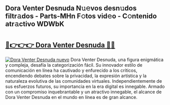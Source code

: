 ## Dora Venter Desnuda N𝚞𝚎vos desn𝚞dos filtr𝚊dos - Parts-MHn F𝚘tos vid𝚎o - C𝚘ntenido atr𝚊ctivo WDWbK

# <h2><a href="http://mb2x29x.tromn.icu/?c=Dora+Venter+Desnuda">🔗👉👉👉 Dora Venter Desnuda 🔗🔗</a></h2>

[![Dora Venter Desnuda nuevo](https://i.imgur.com/pEAQMta.gif)](http://mb2x29x.tromn.icu/?c=Dora+Venter+Desnuda)
Dora Venter Desnuda, una figura enigmática y compleja, desafía la categorización fácil. Su innovador estilo de comunicación en línea ha cautivado y enfurecido a los críticos, encendiendo debates sobre la privacidad, la expresión artística y la naturaleza evolutiva de las comunidades virtuales. Independientemente de sus esfuerzos futuros, su importancia en la era digital es innegable. Armado con un compromiso inquebrantable y un atractivo innegable, el alcance de Dora Venter Desnuda en el mundo en línea es de gran alcance.

